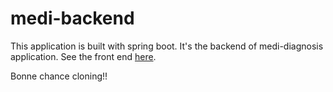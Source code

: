 # medi-backend
This application is built with spring boot. It's the backend of medi-diagnosis application.
See the front end [here](https://github.com/modupeadeonojobi/medi-diagnosis).

Bonne chance cloning!!
